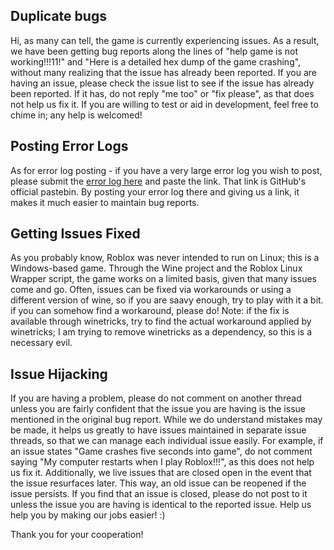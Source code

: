 ## Duplicate bugs
Hi, as many can tell, the game is currently experiencing issues. As a result, we have been getting bug reports along the lines of "help game is not working!!!11!" and "Here is a detailed hex dump of the game crashing", without many realizing that the issue has already been reported. If you are having an issue, please check the issue list to see if the issue has already been reported. If it has, do not reply "me too" or "fix please", as that does not help us fix it. If you are willing to test or aid in development, feel free to chime in; any help is welcomed!
## Posting Error Logs
As for error log posting - if you have a very large error log you wish to post, please submit the [error log here](https://gist.github.com/) and paste the link. That link is GitHub's official pastebin. By posting your error log there and giving us a link, it makes it much easier to maintain bug reports.
## Getting Issues Fixed
As you probably know, Roblox was never intended to run on Linux; this is a Windows-based game. Through the Wine project and the Roblox Linux Wrapper script, the game works on a limited basis, given that many issues come and go. Often, issues can be fixed via workarounds or using a different version of wine, so if you are saavy enough, try to play with it a bit. if you can somehow find a workaround, please do! Note: if the fix is available through winetricks, try to find the actual workaround applied by winetricks; I am trying to remove winetricks as a dependency, so this is a necessary evil.
## Issue Hijacking
If you are having a problem, please do not comment on another thread unless you are fairly confident that the issue you are having is the issue mentioned in the original bug report. While we do understand mistakes may be made, it helps us greatly to have issues maintained in separate issue threads, so that we can manage each individual issue easily. For example, if an issue states "Game crashes five seconds into game", do not comment saying "My computer restarts when I play Roblox!!!", as this does not help us fix it. Additionally, we live issues that are closed open in the event that the issue resurfaces later. This way, an old issue can be reopened if the issue persists. If you find that an issue is closed, please do not post to it unless the issue you are having is identical to the reported issue. Help us help you by making our jobs easier! :)

Thank you for your cooperation!
